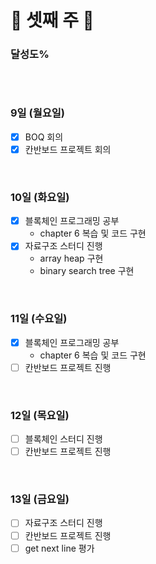 # 📝 셋째 주 📝

### 달성도%

~~~
~~~

</br>

### 9일 (월요일)
- [x] BOQ 회의
- [x] 칸반보드 프로젝트 회의

</br>

### 10일 (화요일)
- [x] 블록체인 프로그래밍 공부
  - chapter 6 복습 및 코드 구현
- [x] 자료구조 스터디 진행
  - array heap 구현
  - binary search tree 구현

</br>

### 11일 (수요일)
- [x] 블록체인 프로그래밍 공부
  - chapter 6 복습 및 코드 구현
- [ ] 칸반보드 프로젝트 진행

</br>

### 12일 (목요일)
- [ ] 블록체인 스터디 진행
- [ ] 칸반보드 프로젝트 진행

</br>

### 13일 (금요일)
- [ ] 자료구조 스터디 진행
- [ ] 칸반보드 프로젝트 진행
- [ ] get next line 평가 

<br>
